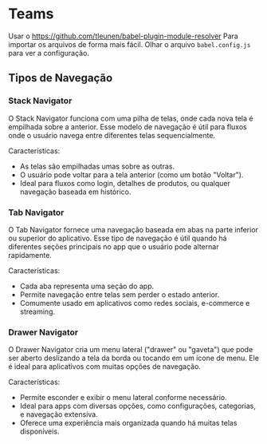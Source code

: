 # Teams

Usar o https://github.com/tleunen/babel-plugin-module-resolver
Para importar os arquivos de forma mais fácil. Olhar o arquivo `babel.config.js` para ver a configuração.

## Tipos de Navegação

### Stack Navigator

O Stack Navigator funciona com uma pilha de telas, onde cada nova tela é empilhada sobre a anterior. Esse modelo de navegação é útil para fluxos onde o usuário navega entre diferentes telas sequencialmente.

Características:

- As telas são empilhadas umas sobre as outras.
- O usuário pode voltar para a tela anterior (como um botão "Voltar").
- Ideal para fluxos como login, detalhes de produtos, ou qualquer navegação baseada em histórico.

### Tab Navigator

O Tab Navigator fornece uma navegação baseada em abas na parte inferior ou superior do aplicativo. Esse tipo de navegação é útil quando há diferentes seções principais no app que o usuário pode alternar rapidamente.

Características:

- Cada aba representa uma seção do app.
- Permite navegação entre telas sem perder o estado anterior.
- Comumente usado em aplicativos como redes sociais, e-commerce e streaming.

### Drawer Navigator

O Drawer Navigator cria um menu lateral ("drawer" ou "gaveta") que pode ser aberto deslizando a tela da borda ou tocando em um ícone de menu. Ele é ideal para aplicativos com muitas opções de navegação.

Características:

- Permite esconder e exibir o menu lateral conforme necessário.
- Ideal para apps com diversas opções, como configurações, categorias, e navegação extensiva.
- Oferece uma experiência mais organizada quando há muitas telas disponíveis.
